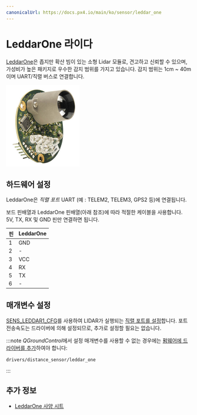 ```yaml
---
canonicalUrl: https://docs.px4.io/main/ko/sensor/leddar_one
---
```


# LeddarOne 라이다

[ LeddarOne](https://leddartech.com/solutions/leddarone/)은 좁지만 확산 빔이 있는 소형 Lidar 모듈로, 견고하고 신뢰할 수 있으며, 가성비가 높은 패키지로 우수한 감지 범위를 가지고 있습니다. 감지 범위는 1cm ~ 40m이며 UART/직렬 버스로 연결합니다.

<img src="../../assets/hardware/sensors/leddar_one.jpg" alt="LeddarOne 라이다 거리계" width="200px" />

## 하드웨어 설정

LeddarOne은 *직렬 포트* UART (예 : TELEM2, TELEM3, GPS2 등)에 연결됩니다.

보드 핀배열과 LeddarOne 핀배열(아래 참조)에 따라 적절한 케이블을 사용합니다. 5V, TX, RX 및 GND 핀만 연결하면 됩니다.

| 핀 | LeddarOne |
| - | --------- |
| 1 | GND       |
| 2 | -         |
| 3 | VCC       |
| 4 | RX        |
| 5 | TX        |
| 6 | -         |

## 매개변수 설정

[SENS_LEDDAR1_CFG](../advanced_config/parameter_reference.md#SENS_LEDDAR1_CFG)를 사용하여 LIDAR가 실행되는 [직렬 포트를 설정](../peripherals/serial_configuration.md)합니다. 포트 전송속도는 드라이버에 의해 설정되므로, 추가로 설정할 필요는 없습니다.

:::note
*QGroundControl*에서 설정 매개변수를 사용할 수 없는 경우에는 [펌웨어에 드라이버를 추가](../peripherals/serial_configuration.md#parameter_not_in_firmware)하여야 합니다:

    drivers/distance_sensor/leddar_one
    

:::

## 추가 정보

* [LeddarOne 사양 시트](https://leddartech.com/app/uploads/dlm_uploads/2017/05/Spec-Sheets-LeddarOne-27octobre2017-web.pdf)